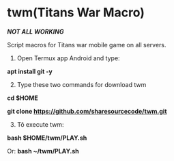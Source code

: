 # twm(Titans War Macro)
***NOT ALL WORKING***

Script macros for Titans war mobile game on all servers.

1. Open Termux app Android and type:

**apt install git -y**


2. Type these two commands for download twm

**cd $HOME**

**git clone https://github.com/sharesourcecode/twm.git**


3. Tô execute twm:

**bash $HOME/twm/PLAY.sh**

Or:
**bash ~/twm/PLAY.sh**

